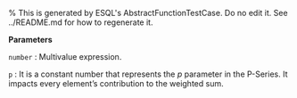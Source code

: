 % This is generated by ESQL's AbstractFunctionTestCase. Do no edit it. See ../README.md for how to regenerate it.

**Parameters**

`number`
:   Multivalue expression.

`p`
:   It is a constant number that represents the *p* parameter in the P-Series. It impacts every element’s contribution to the weighted sum.

